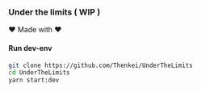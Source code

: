 ### Under the limits ( WIP )

  :heart: Made with :heart:

#### Run dev-env

```bash
git clone https://github.com/Thenkei/UnderTheLimits
cd UnderTheLimits
yarn start:dev
```
